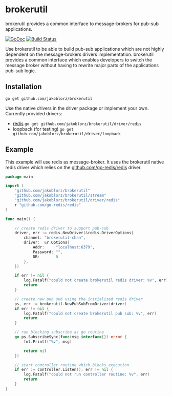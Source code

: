 # brokerutil
brokerutil provides a common interface to message-brokers for pub-sub applications.

[![GoDoc](https://godoc.org/github.com/jakoblorz/brokerutil?status.svg)](https://godoc.org/github.com/jakoblorz/brokerutil)
[![Build Status](https://travis-ci.com/jakoblorz/brokerutil.svg?branch=master)](https://travis-ci.com/jakoblorz/brokerutil)

Use brokerutil to be able to build pub-sub applications which are not
highly dependent on the message-brokers drivers implementation.
brokerutil provides a common interface which enables developers to switch
the message broker without having to rewrite major parts of the applications
pub-sub logic.

## Installation

`go get github.com/jakoblorz/brokerutil`

Use the native drivers in the driver package or implement your own. Currently provided drivers:
- [redis](https://redis.io/) `go get github.com/jakoblorz/brokerutil/driver/redis`
- loopback (for testing) `go get github.com/jakoblorz/brokerutil/driver/loopback`

## Example
This example will use redis as message-broker. It uses the brokerutil native redis driver which
relies on the [github.com/go-redis/redis](http://github.com/go-redis/redis) driver.

```go
package main

import (
    "github.com/jakoblorz/brokerutil"
    "github.com/jakoblorz/brokerutil/stream"
    "github.com/jakoblorz/brokerutil/driver/redis"
    r "github.com/go-redis/redis"
)

func main() {

    // create redis driver to support pub-sub
    driver, err := redis.NewDriver(&redis.DriverOptions{
        channel: "brokerutil-chan",
        driver:  &r.Options{
            Addr:     "localhost:6379",
            Password: "",
            DB:       0
        },
    })

    if err != nil {
        log.Fatalf("could not create brokerutil redis driver: %v", err)
        return
    }

    // create new pub sub using the initialized redis driver
    ps, err := brokerutil.NewPubSubFromDriver(driver)
    if err != nil {
        log.Fatalf("could not create brokerutil pub sub: %v", err)
        return
    }

    // run blocking subscribe as go routine
    go ps.SubscribeSync(func(msg interface{}) error {
        fmt.Printf("%v", msg)

        return nil
    })

    // start controller routine which blocks execution
    if err := controller.Listen(); err != nil {
        log.Fatalf("could not run controller routine: %v", err)
        return
    }
}
```
